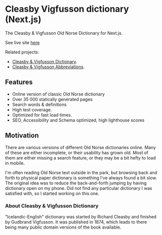 # Cleasby Vigfusson dictionary (Next.js)

The Cleasby &amp; Vigfusson Old Norse Dictionary for Next.js.

See live site [here](https://cleasby-vigfusson-dictionary.vercel.app/)

Related projects:
- [Cleasby & Vigfusson Dictionary](https://github.com/stscoundrel/cleasby-vigfusson-dictionary).
- [Cleasby & Vigfusson Abbreviations](https://github.com/stscoundrel/cleasby-vigfusson-abbreviations).

## Features

- Online version of classic Old Norse dictionary
- Over 35 000 statically generated pages
- Search words & definitions
- High test coverage.
- Optimized for fast load times.
- SEO, Accessibility and Schema optimized, high lighthouse scores

## Motivation

There are various versions of different Old Norse dictionaries online. Many of these are either incomplete, or their usability has grown old. Most of them are either missing a search feature, or they may be a bit hefty to load in mobile.

I'm often reading Old Norse text outside in the park, but browsing back and forth to physical paper dictionary is something I've always found a bit slow. The original idea was to reduce the back-and-forth jumping by having dictionary open on my phone. Did not find any particular dictionary I was satisfied with, so I started working on this one.

### About Cleasby & Vigfusson Dictionary

"Icelandic-English" dictionary was started by Richard Cleasby and finished by Gudbrand Vigfusson. It was published in 1874, which leads to there being many public domain versions of the book available.
